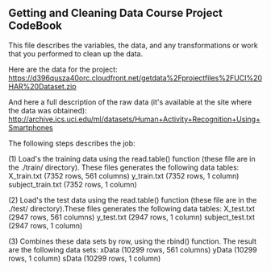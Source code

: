 ## Getting and Cleaning Data Course Project CodeBook

This file describes the variables, the data, and any transformations or work that you performed to clean up the data.  

Here are the data for the project: 
https://d396qusza40orc.cloudfront.net/getdata%2Fprojectfiles%2FUCI%20HAR%20Dataset.zip 

And here a full description of the raw data (it's available at the site where the data was obtained): 
http://archive.ics.uci.edu/ml/datasets/Human+Activity+Recognition+Using+Smartphones 


The following steps describes the job:

(1) Load's the training data using the read.table() function (these file are in the ./train/ directory). These files generates the following data tables:
    X_train.txt (7352 rows, 561 columns)
    y_train.txt (7352 rows, 1 column)
    subject_train.txt (7352 rows, 1 column)
    
(2) Load's the test data using the read.table() function (these file are in the ./test/ directory).These files generates the following data tables:
    X_test.txt (2947 rows, 561 columns)
    y_test.txt (2947 rows, 1 column)
    subject_test.txt (2947 rows, 1 column)
    
(3) Combines these data sets by row, using the rbind() function. The result are the following data sets:
   xData (10299 rows, 561 columns)
   yData (10299 rows, 1 column)
   sData (10299 rows, 1 column)

